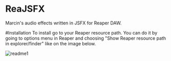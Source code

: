 # ReaJSFX
Marcin's audio effects written in JSFX for Reaper DAW.

#Installation
To install go to your Reaper resource path. You can do it by going to options menu in Reaper and choosing "Show Reaper resource path in explorer/finder" like on the image below.

![readme1](https://user-images.githubusercontent.com/12054038/59020078-8bbe3780-8849-11e9-8417-504d0dce0d9f.png)
